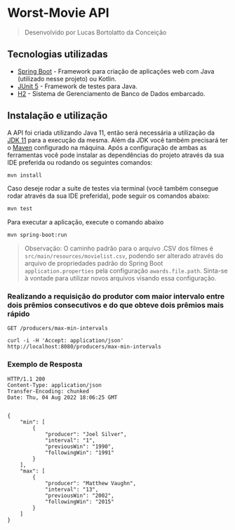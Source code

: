 # Worst-Movie API

> Desenvolvido por Lucas Bortolatto da Conceição

## Tecnologias utilizadas

- [Spring Boot] - Framework para criação de aplicações web com Java (utilizado nesse projeto) ou Kotlin.
- [JUnit 5] - Framework de testes para Java.
- [H2] - Sistema de Gerenciamento de Banco de Dados embarcado.


## Instalação e utilização

A API foi criada utilizando Java 11, então será necessária a utilização da [JDK 11] para a execução da mesma.
Além da JDK você também precisará ter o [Maven] configurado na máquina.
Após a configuração de ambas as ferramentas você pode instalar as dependências do projeto através da sua IDE preferida ou rodando os seguintes comandos:
```sh
mvn install
```

Caso deseje rodar a suíte de testes via terminal (você também consegue rodar através da sua IDE preferida), pode seguir os comandos abaixo:
```sh
mvn test
```

Para executar a aplicação, execute o comando abaixo
```sh
mvn spring-boot:run
```

> Observação: O caminho padrão para o arquivo .CSV dos filmes é `src/main/resources/movielist.csv`, podendo ser alterado através do arquivo de propriedades padrão do Spring Boot `application.properties` pela configuração `awards.file.path`. Sinta-se à vontade para utilizar novos arquivos visando essa configuração.

### Realizando a requisição do produtor com maior intervalo entre dois prêmios consecutivos e do que obteve dois prêmios mais rápido

`GET /producers/max-min-intervals`

    curl -i -H 'Accept: application/json' http://localhost:8080/producers/max-min-intervals

### Exemplo de Resposta

    HTTP/1.1 200 
    Content-Type: application/json
    Transfer-Encoding: chunked
    Date: Thu, 04 Aug 2022 18:06:25 GMT


    {
        "min": [
            {
                "producer": "Joel Silver",
                "interval": "1",
                "previousWin": "1990",
                "followingWin": "1991"
            }
        ],
        "max": [
            {
                "producer": "Matthew Vaughn",
                "interval": "13",
                "previousWin": "2002",
                "followingWin": "2015"
            }
        ]
    }

[JUnit 5]: <https://junit.org/junit5/>
[H2]: <https://www.h2database.com/html/main.html>
[Maven]: <https://maven.apache.org/>
[JDK 11]: <https://bell-sw.com/pages/downloads/#/java-11-lts>
[Spring Boot]: <https://spring.io/projects/spring-boot>